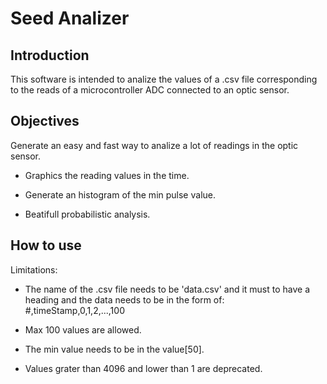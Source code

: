 # Seed Analizer

## Introduction

This software is intended to analize the values of a .csv file corresponding to the reads of a microcontroller ADC connected to an optic sensor.

## Objectives

Generate an easy and fast way to analize a lot of readings in the optic sensor.

  * Graphics the reading values in the time.

  * Generate an histogram of the min pulse value.

  * Beatifull probabilistic analysis.

## How to use

Limitations:

  * The name of the .csv file needs to be 'data.csv' and it must to have a heading and the data needs to be in the form of: #,timeStamp,0,1,2,...,100
  
  * Max 100 values are allowed.
  
  * The min value needs to be in the value[50].
  
  * Values grater than 4096 and lower than 1 are deprecated.